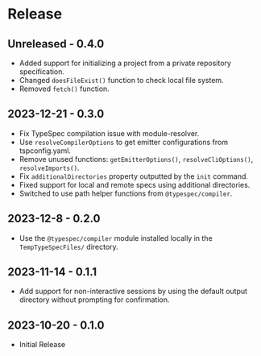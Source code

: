 # Release

## Unreleased - 0.4.0

- Added support for initializing a project from a private repository specification.
- Changed `doesFileExist()` function to check local file system.
- Removed `fetch()` function.

## 2023-12-21 - 0.3.0

- Fix TypeSpec compilation issue with module-resolver.
- Use `resolveCompilerOptions` to get emitter configurations from tspconfig.yaml.
- Remove unused functions: `getEmitterOptions()`, `resolveCliOptions()`, `resolveImports()`.
- Fix `additionalDirectories` property outputted by the `init` command.
- Fixed support for local and remote specs using additional directories.
- Switched to use path helper functions from `@typespec/compiler`.

## 2023-12-8 - 0.2.0

- Use the `@typespec/compiler` module installed locally in the `TempTypeSpecFiles/` directory.

## 2023-11-14 - 0.1.1

- Add support for non-interactive sessions by using the default output directory without prompting for confirmation.

## 2023-10-20 - 0.1.0

- Initial Release
